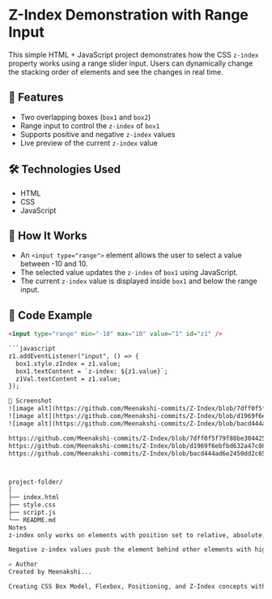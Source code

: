 # Z-Index Demonstration with Range Input

This simple HTML + JavaScript project demonstrates how the CSS `z-index` property works using a range slider input. Users can dynamically change the stacking order of elements and see the changes in real time.

## 🚀 Features

- Two overlapping boxes (`box1` and `box2`)
- Range input to control the `z-index` of `box1`
- Supports positive and negative `z-index` values
- Live preview of the current `z-index` value

## 🛠️ Technologies Used

- HTML
- CSS
- JavaScript

## 🔧 How It Works

- An `<input type="range">` element allows the user to select a value between -10 and 10.
- The selected value updates the `z-index` of `box1` using JavaScript.
- The current `z-index` value is displayed inside `box1` and below the range input.

## 🧾 Code Example

```html
<input type="range" min="-10" max="10" value="1" id="z1" />

```javascript
z1.addEventListener("input", () => {
  box1.style.zIndex = z1.value;
  box1.textContent = `z-index: ${z1.value}`;
  z1Val.textContent = z1.value;
});

📸 Screenshot
![image alt](https://github.com/Meenakshi-commits/Z-Index/blob/7dff0f5f79f88be30442572721c57eb0d7c9f5f6/Screenshot%202025-08-07%20125430.png)
![image alt](https://github.com/Meenakshi-commits/Z-Index/blob/d1969f6ebfbd632a47c085332cbfab741b7a8702/Screenshot%202025-08-07%20125458.png)
![image alt](https://github.com/Meenakshi-commits/Z-Index/blob/bacd444ad6e2450dd2c65f8f13c572fafa8ab2ef/Screenshot%202025-08-07%20125537.png)

https://github.com/Meenakshi-commits/Z-Index/blob/7dff0f5f79f88be30442572721c57eb0d7c9f5f6/Screenshot%202025-08-07%20125430.png
https://github.com/Meenakshi-commits/Z-Index/blob/d1969f6ebfbd632a47c085332cbfab741b7a8702/Screenshot%202025-08-07%20125458.png
https://github.com/Meenakshi-commits/Z-Index/blob/bacd444ad6e2450dd2c65f8f13c572fafa8ab2ef/Screenshot%202025-08-07%20125537.png



project-folder/
│
├── index.html
├── style.css
├── script.js
└── README.md
Notes
z-index only works on elements with position set to relative, absolute, fixed, or sticky.

Negative z-index values push the element behind other elements with higher stacking context.

✍️ Author
Created by Meenakshi...

Creating CSS Box Model, Flexbox, Positioning, and Z-Index concepts with hands-on projects.
